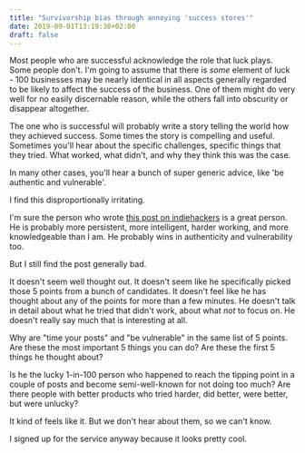 ```yaml
---
title: "Survivorship bias through annoying 'success stores'"
date: 2019-09-01T13:19:38+02:00
draft: false
---
```


Most people who are successful acknowledge the role that luck plays. Some people don't. I'm going to assume that there is _some_ element of luck - 100 businesses may be nearly identical in all aspects generally regarded to be likely to affect the success of the business. One of them might do very well for no easily discernable reason, while the others fall into obscurity or disappear altogether. 

The one who is successful will probably write a story telling the world how they achieved success. Some times the story is compelling and useful. Sometimes you'll hear about the specific challenges, specific things that they tried. What worked, what didn't, and why they think this was the case.

In many other cases, you'll hear a bunch of super generic advice, like 'be authentic and vulnerable'.

I find this disproportionally irritating.

I'm sure the person who wrote [this post on indiehackers](https://www.indiehackers.com/post/705e5f895b) is a great person. He is probably more persistent, more intelligent, harder working, and more knowledgeable than I am. He probably wins in authenticity and vulnerability too. 

But I still find the post generally bad. 

It doesn't seem well thought out. It doesn't seem like he specifically picked those 5 points from a bunch of candidates. It doesn't feel like he has thought about any of the points for more than a few minutes. He doesn't talk in detail about what he tried that didn't work, about what _not_ to focus on. He doesn't really say much that is interesting at all.

Why are "time your posts" and "be vulnerable" in the same list of 5 points. Are these the most important 5 things you can do? Are these the first 5 things he thought about?

Is he the lucky 1-in-100 person who happened to reach the tipping point in a couple of posts and become semi-well-known for not doing too much? Are there people with better products who tried harder, did better, were better, but were unlucky?

It kind of feels like it. But we don't hear about them, so we can't know.

I signed up for the service anyway because it looks pretty cool.


